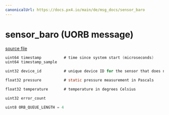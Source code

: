 ```yaml
---
canonicalUrl: https://docs.px4.io/main/de/msg_docs/sensor_baro
---
```


# sensor_baro (UORB message)



[source file](https://github.com/PX4/PX4-Autopilot/blob/release/1.13/msg/sensor_baro.msg)

```c
uint64 timestamp          # time since system start (microseconds)
uint64 timestamp_sample

uint32 device_id          # unique device ID for the sensor that does not change between power cycles

float32 pressure          # static pressure measurement in Pascals

float32 temperature       # temperature in degrees Celsius

uint32 error_count

uint8 ORB_QUEUE_LENGTH = 4

```

